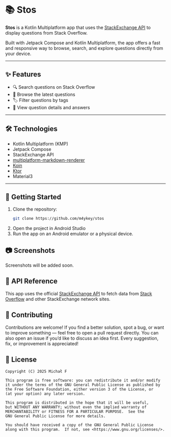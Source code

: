 # 📚 Stos

**Stos** is a Kotlin Multiplatform app that uses the [StackExchange API](https://api.stackexchange.com/) to display questions from Stack Overflow.

Built with Jetpack Compose and Kotlin Multiplatform, the app offers a fast and responsive way to browse, search, and explore questions directly from your device.

---

## ✨ Features

- 🔍 Search questions on Stack Overflow
- 🧵 Browse the latest questions
- 🏷️ Filter questions by tags
- 📖 View question details and answers

---

## 🛠️ Technologies

- Kotlin Multiplatform (KMP)
- Jetpack Compose
- StackExchange API
- [multiplatform-markdown-renderer](https://github.com/mikepenz/multiplatform-markdown-renderer)
- [Koin](https://insert-koin.io/)
- [Ktor](https://ktor.io/)
- Material3
---

## 🚀 Getting Started

1. Clone the repository:
   ```bash
   git clone https://github.com/m4ykey/stos
2. Open the project in Android Studio
3. Run the app on an Android emulator or a physical device.

## 📷 Screenshots
Screenshots will be added soon.

## 🔗 API Reference
This app uses the official [StackExchange API](https://api.stackexchange.com/) to fetch data from [Stack Overflow](https://stackoverflow.com/questions) and other StackExchange network sites.

## 🤝 Contributing
Contributions are welcome!
If you find a better solution, spot a bug, or want to improve something — feel free to open a pull request directly.
You can also open an issue if you’d like to discuss an idea first.
Every suggestion, fix, or improvement is appreciated!
## 📄 License

```plaintext
Copyright (C) 2025 Michał F

This program is free software: you can redistribute it and/or modify
it under the terms of the GNU General Public License as published by
the Free Software Foundation, either version 3 of the License, or
(at your option) any later version.

This program is distributed in the hope that it will be useful,
but WITHOUT ANY WARRANTY; without even the implied warranty of
MERCHANTABILITY or FITNESS FOR A PARTICULAR PURPOSE.  See the
GNU General Public License for more details.

You should have received a copy of the GNU General Public License
along with this program.  If not, see <https://www.gnu.org/licenses/>.


